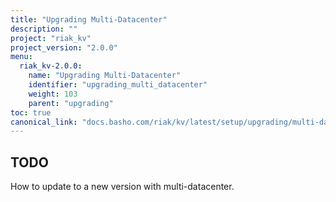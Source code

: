 ```yaml
---
title: "Upgrading Multi-Datacenter"
description: ""
project: "riak_kv"
project_version: "2.0.0"
menu:
  riak_kv-2.0.0:
    name: "Upgrading Multi-Datacenter"
    identifier: "upgrading_multi_datacenter"
    weight: 103
    parent: "upgrading"
toc: true
canonical_link: "docs.basho.com/riak/kv/latest/setup/upgrading/multi-datacenter.md"
---
```


## TODO

How to update to a new version with multi-datacenter.

